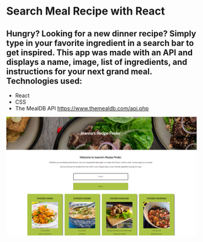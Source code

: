 # Search Meal Recipe with React

## Hungry? Looking for a new dinner recipe? Simply type in your favorite ingredient in a search bar to get inspired. This app was made with an API and displays a name, image, list of ingredients, and instructions for your next grand meal. Technologies used:

* React
* CSS 
* The MealDB API https://www.themealdb.com/api.php

![project-screenshot](./src/screenshot.png)

